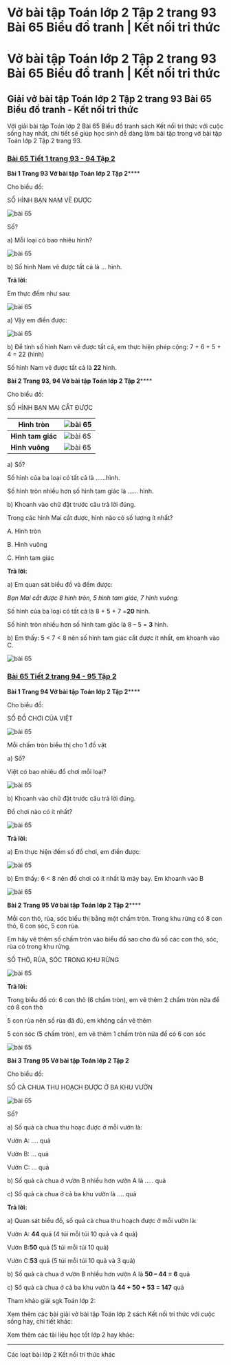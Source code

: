 # Vở bài tập Toán lớp 2 Tập 2 trang 93 Bài 65 Biểu đồ tranh | Kết nối tri thức

# Vở bài tập Toán lớp 2 Tập 2 trang 93 Bài 65 Biểu đồ tranh | Kết nối tri thức

## Giải vở bài tập Toán lớp 2 Tập 2 trang 93 Bài 65 Biểu đồ tranh - Kết nối tri thức

Với giải bài tập Toán lớp 2 Bài 65 Biểu đồ tranh sách Kết nối tri thức với cuộc sống hay nhất, chi tiết sẽ giúp học sinh dễ dàng làm bài tập trong vở bài tập Toán lớp 2 Tập 2 trang 93.

### [**Bài 65 Tiết 1 trang 93 - 94 Tập 2**](https://vietjack.com/vbt-toan-2-kn/bai-65-tiet-1-trang-93-94-tap-2.jsp)

**Bài 1 Trang 93 Vở bài tập Toán lớp 2 Tập 2******

Cho biểu đồ:

SỐ HÌNH BẠN NAM VẼ ĐƯỢC

![bài 65](https://vietjack.com/vbt-toan-2-kn/images/bai-65-bieu-do-tranh-40663.png)

Số?

a) Mỗi loại có bao nhiêu hình?

![bài 65](https://vietjack.com/vbt-toan-2-kn/images/bai-65-bieu-do-tranh-40653.png)

b) Số hình Nam vẽ được tất cả là … hình.

**Trả lời:**

Em thực đếm như sau:

![bài 65](https://vietjack.com/vbt-toan-2-kn/images/bai-65-bieu-do-tranh-40662.png)

a) Vậy em điền được:

![bài 65](https://vietjack.com/vbt-toan-2-kn/images/bai-65-bieu-do-tranh-40654.png)

b) Để tính số hình Nam vẽ được tất cả, em thực hiện phép cộng: 7 + 6 + 5 + 4 = 22 (hình)

Số hình Nam vẽ được tất cả là **22** hình. 

**Bài 2 Trang 93, 94 Vở bài tập Toán lớp 2 Tập 2******

Cho biểu đồ: 

SỐ HÌNH BẠN MAI CẮT ĐƯỢC

**Hình tròn** | ![bài 65](https://vietjack.com/vbt-toan-2-kn/images/bai-65-bieu-do-tranh-40657.png)  
---|---  
**Hình tam giác** | ![bài 65](https://vietjack.com/vbt-toan-2-kn/images/bai-65-bieu-do-tranh-40656.png)  
**Hình vuông** | ![bài 65](https://vietjack.com/vbt-toan-2-kn/images/bai-65-bieu-do-tranh-40655.png)  
  
a) Số?

Số hình của ba loại có tất cả là ……hình.

Số hình tròn nhiều hơn số hình tam giác là …… hình.

b) Khoanh vào chữ đặt trước câu trả lời đúng.

Trong các hình Mai cắt được, hình nào có số lượng ít nhất?

A. Hình tròn

B. Hình vuông

C. Hình tam giác

**Trả lời:**

a) Em quan sát biểu đồ và đếm được:

_Bạn Mai cắt được 8 hình tròn, 5 hình tam giác, 7 hình vuông._

Số hình của ba loại có tất cả là 8 + 5 + 7 =**20** hình.

Số hình tròn nhiều hơn số hình tam giác là 8 – 5 = **3** hình.

b) Em thấy: 5 < 7 < 8 nên số hình tam giác cắt được ít nhất, em khoanh vào C.

![bài 65](https://vietjack.com/vbt-toan-2-kn/images/bai-65-bieu-do-tranh-40669.png)

### [**Bài 65 Tiết 2 trang 94 - 95 Tập 2**](https://vietjack.com/vbt-toan-2-kn/bai-65-tiet-2-trang-94-95-tap-2.jsp)

**Bài 1 Trang 94 Vở bài tập Toán lớp 2 Tập 2******

Cho biểu đồ: 

SỐ ĐỒ CHƠI CỦA VIỆT

![bài 65](https://vietjack.com/vbt-toan-2-kn/images/bai-65-bieu-do-tranh-40665.png)

Mỗi chấm tròn biểu thị cho 1 đồ vật

a) Số?

Việt có bao nhiêu đồ chơi mỗi loại?

![bài 65](https://vietjack.com/vbt-toan-2-kn/images/bai-65-bieu-do-tranh-40658.png)

b) Khoanh vào chữ đặt trước câu trả lời đúng.

Đồ chơi nào có ít nhất?

![bài 65](https://vietjack.com/vbt-toan-2-kn/images/bai-65-bieu-do-tranh-40660.png)

**Trả lời:**

a) Em thực hiện đếm số đồ chơi, em điền được:

![bài 65](https://vietjack.com/vbt-toan-2-kn/images/bai-65-bieu-do-tranh-40659.png)

b) Em thấy: 6 < 8 nên đồ chơi có ít nhất là máy bay. Em khoanh vào B

![bài 65](https://vietjack.com/vbt-toan-2-kn/images/bai-65-bieu-do-tranh-40661.png)

**Bài 2 Trang 95 Vở bài tập Toán lớp 2 Tập 2******

Mỗi con thỏ, rùa, sóc biểu thị bằng một chấm tròn. Trong khu rừng có 8 con thỏ, 6 con sóc, 5 con rùa.

Em hãy vẽ thêm số chấm tròn vào biểu đồ sao cho đủ số các con thỏ, sóc, rùa có trong khu rừng.

SỐ THỎ, RÙA, SÓC TRONG KHU RỪNG

![bài 65](https://vietjack.com/vbt-toan-2-kn/images/bai-65-bieu-do-tranh-40664.png)

**Trả lời:**

Trong biểu đồ có: 6 con thỏ (6 chấm tròn), em vẽ thêm 2 chấm tròn nữa để có 8 con thỏ

5 con rùa nên số rùa đã đủ, em không cần vẽ thêm

5 con sóc (5 chấm tròn), em vẽ thêm 1 chấm tròn nữa để có 6 con sóc

![bài 65](https://vietjack.com/vbt-toan-2-kn/images/bai-65-bieu-do-tranh-40666.png)

**Bài 3 Trang 95 Vở bài tập Toán lớp 2 Tập 2**

Cho biểu đồ:

SỐ CÀ CHUA THU HOẠCH ĐƯỢC Ở BA KHU VƯỜN

![bài 65](https://vietjack.com/vbt-toan-2-kn/images/bai-65-bieu-do-tranh-40667.png)

Số?

a) Số quả cà chua thu hoạc được ở mỗi vườn là:

Vườn A: …. quả

Vườn B: … quả

Vườn C: … quả

b) Số quả cà chua ở vườn B nhiều hơn vườn A là ….. quả

c) Số quả cà chua ở cả ba khu vườn là …. quả

**Trả lời:**

a) Quan sát biểu đồ, số quả cà chua thu hoạch được ở mỗi vườn là:

Vườn A: **44** quả (4 túi mỗi túi 10 quả và 4 quả)

Vườn B:**50** quả (5 túi mỗi túi 10 quả)

Vườn C:**53** quả (5 túi mỗi túi 10 quả và 3 quả)

b) Số quả cà chua ở vườn B nhiều hơn vườn A là **50 – 44 = 6** quả

c) Số quả cà chua ở cả ba khu vườn là **44 + 50 + 53 = 147** quả

Tham khảo giải sgk Toán lớp 2:

Xem thêm các bài giải vở bài tập Toán lớp 2 sách Kết nối tri thức với cuộc sống hay, chi tiết khác:

Xem thêm các tài liệu học tốt lớp 2 hay khác:

* * *

Các loạt bài lớp 2 Kết nối tri thức khác
